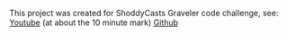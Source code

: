 This project was created for ShoddyCasts Graveler code challenge, see:
[Youtube](https://www.youtube.com/watch?v=M8C8dHQE2Ro) (at about the 10 minute mark)
[Github](https://github.com/arhourigan/graveler/blob/main/graveler.py)
